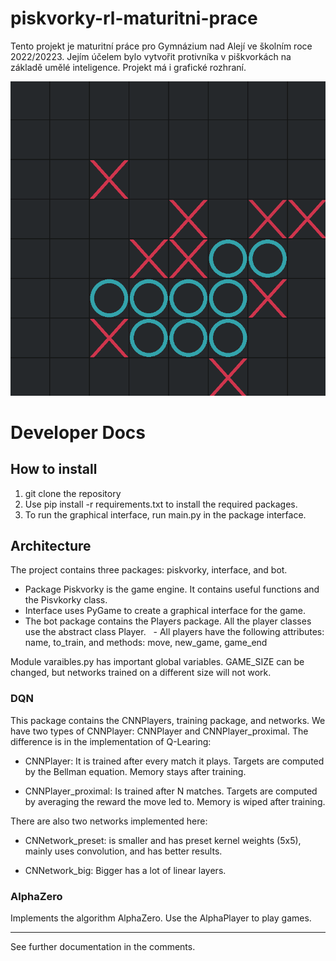 # piskvorky-rl-maturitni-prace
Tento projekt je maturitní práce pro Gymnázium nad Alejí ve školním roce 2022/20223. Jejím účelem bylo vytvořit protivníka v piškvorkách na základě umělé inteligence. Projekt má i grafické rozhraní.

![plot](https://github.com/tad34s/piskvorky-rl-maturitni-prace/blob/main/image.png?raw=true)

# Developer Docs
## How to install
1. git clone the repository
2. Use pip install -r requirements.txt to install the required packages.
3. To run the graphical interface, run main.py in the package interface.
## Architecture
The project contains three packages: piskvorky, interface, and bot. 
- Package Piskvorky is the game engine. It contains useful functions and the Pisvkorky class.
- Interface uses PyGame to create a graphical interface for the game.
- The bot package contains the Players package. All the player classes use the abstract class Player.
  - All players have the following attributes: name, to_train, and methods: move, new_game, game_end

Module varaibles.py has important global variables. GAME_SIZE can be changed, but networks trained on a different size will not work.
### DQN
This package contains the CNNPlayers, training package, and networks.
We have two types of CNNPlayer: CNNPlayer and CNNPlayer_proximal. The difference is in the implementation of Q-Learing:

- CNNPlayer: It is trained after every match it plays. Targets are computed by the Bellman equation. Memory stays after training.

- CNNPlayer_proximal: Is trained after N matches. Targets are computed by averaging the reward the move led to. Memory is wiped after training.

There are also two networks implemented here:
- CNNetwork_preset: is smaller and has preset kernel weights (5x5), mainly uses convolution, and has better results.

- CNNetwork_big: Bigger has a lot of linear layers.

### AlphaZero
Implements the algorithm AlphaZero. Use the AlphaPlayer to play games.

---
See further documentation in the comments.
